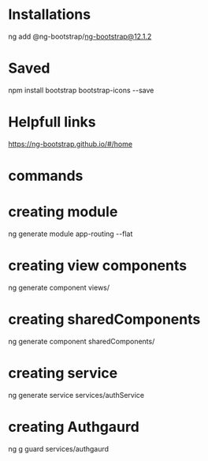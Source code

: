 # Installations
ng add @ng-bootstrap/ng-bootstrap@12.1.2

# Saved
npm install bootstrap bootstrap-icons --save

# Helpfull links
https://ng-bootstrap.github.io/#/home


# commands

# creating module
ng generate module app-routing --flat
# creating view components
ng generate component views/<name>
# creating sharedComponents
ng generate component sharedComponents/<name>
# creating service
 ng generate service services/authService
# creating Authgaurd 
ng g guard services/authgaurd

